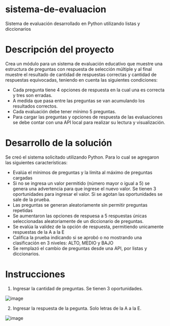 # sistema-de-evaluacion
Sistema de evaluación desarrollado en Python utilizando listas y diccionarios

# Descripción del proyecto
Crea un módulo para un sistema de evaluación educativo que muestre una estructura de preguntas con respuesta de selección múltiple y al final muestre el resultado de cantidad de respuestas correctas y cantidad de respuestas equivocadas, teniendo en cuenta las siguientes condiciones:
* Cada pregunta tiene 4 opciones de respuesta en la cual una es correcta y tres son
erradas.
* A medida que pasa entre las preguntas se van acumulando los resultados correctos.
* Cada evaluación debe tener mínimo 5 preguntas.
* Para cargar las preguntas y opciones de respuesta de las evaluaciones se debe contar con una API local para realizar su lectura y visualización.

# Desarrollo de la solución
Se creó el sistema solicitado utilizando Python. Para lo cual se agregaron las siguientes características:
- Evalúa el mínimos de preguntas y la límita al máximo de preguntas cargadas
- Si no se ingresa un valor permitido (número mayor o igual a 5) se genera una advertencia para que ingrese el nuevo valor. Se tienen 3 oportunidades para ingresar el valor. Si se agotan las oportunidades se sale de la prueba.
- Las preguntas se generan aleatoriamente sin permitir preguntas repetidas
- Se aumentaron las opciones de respuesa a 5 respuestas únicas seleccionadas aleatoriamente de un diccionario de preguntas.
- Se evalúa la validez de la opción de respuesta, permitiendo unicamente respuestas de la A a la E
- Califica la prueba indicando si se aprobó o no mostrando una clasificación en 3 niveles: ALTO, MEDIO y BAJO
- Se remplazó el cambio de preguntas desde una API, por listas y diccionarios.

# Instrucciones

1. Ingresar la cantidad de preguntas. Se tienen 3 oportunidades.

![image](https://user-images.githubusercontent.com/84164187/137815801-b265f34b-ce0c-4aeb-979a-9cedf937c236.png)

2. Ingresar la respuesta de la pegunta. Solo letras de la A a la E.

![image](https://user-images.githubusercontent.com/84164187/137816450-cbd501bc-a27f-4ed7-a87e-f5e9eead8211.png)

